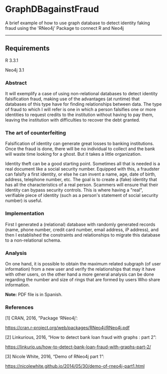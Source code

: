 # GraphDBagainstFraud
A brief example of how to use graph database to detect identity faking fraud using the 'RNeo4j' Package to connect R and Neo4j

___________________________________________________________________________________________________________________________

## Requirements
R 3.3.1

Neo4j 3.1

### Abstract
It will exemplify a case of using non-relational databases to detect identity falsification fraud, making use of the advantages (at runtime) that databases of this type have for finding relationships between data.
The type of fraud to which I will refer is one in which a person falsifies one or more identities to request credits to the institution without having to pay them, leaving the institution with difficulties to recover the debt granted.

### The art of counterfeiting

Falsification of identity can generate great losses to banking institutions. Once the fraud is done, there will be no individual to collect and the bank will waste time looking for a ghost. But it takes a little organization.

Identity theft can be a good starting point. Sometimes all that is needed is a real document like a social security number. Equipped with this, a fraudster can falsify a first identity, or else he can invent a name, age, date of birth, address, telephone number, etc. The goal is to create a (fake) identity that has all the characteristics of a real person. Scammers will ensure that their identity can bypass security controls. This is where having a "real", verifiable piece of identity (such as a person's statement of social security number) is useful.

### Implementation

First I generated a (relational) database with randomly generated records (name, phone number, credit card number, email address, iP address), and then I established the constraints and relationships to migrate this database to a non-relational schema.

### Analysis

On one hand, it is possible to obtain the maximum related subgraph (of user information) from a new user and verify the relationships that may it have with other users, on the other hand a more general analysis can be done regarding the number and size of rings that are formed by users Who share information.

**Note:** PDF file is in Spanish.

### References

[1] CRAN, 2016, ”Package ‘RNeo4j’:

https://cran.r-project.org/web/packages/RNeo4j/RNeo4j.pdf

[2] Linkurious, 2016, “How to detect bank loan fraud with graphs : part 2”: 

https://linkurio.us/how-to-detect-bank-loan-fraud-with-graphs-part-2/

[3] Nicole White, 2016, “Demo of RNeo4j part 1”:

https://nicolewhite.github.io/2014/05/30/demo-of-rneo4j-part1.html
